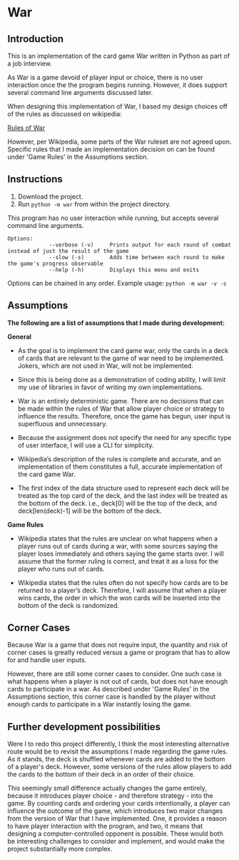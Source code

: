 # War
## Introduction
This is an implementation of the card game War written in Python as part of a job interview. 

As War is a game devoid of player input or choice, there is no user interaction once the the program begins running. However, it does support several command line arguments discussed later.

When designing this implementation of War, I based my design choices off of the rules as discussed on wikipedia:

[Rules of War](https://en.wikipedia.org/wiki/War_(card_game)#Gameplay)

However, per Wikipedia, some parts of the War ruleset are not agreed upon. Specific rules that I made an implementation decision on can be found under 'Game Rules' in the Assumptions section.

## Instructions
1. Download the project.  
2. Run `python -m war` from within the project directory.

This program has no user interaction while running, but accepts several command line arguments.

    Options:    
                 --verbose (-v)     Prints output for each round of combat instead of just the result of the game
                 --slow (-s)        Adds time between each round to make the game's progress observable
                 --help (-h)        Displays this menu and exits
    
Options can be chained in any order.
Example usage: `python -m war -v -s`
 
## Assumptions


**The following are a list of assumptions that I made during development:**

**General**
 
 - As the goal is to implement the card game war, only the cards in a deck of cards that are relevant to the game of war need to be implemented. Jokers, which are not used in War, will not be implemented. 

 - Since this is being done as a demonstration of coding ability, I will limit my use of libraries in favor of writing my own implementations.
 
 - War is an entirely deterministic game. There are no decisions that can be made within the rules of War that allow player choice or strategy to influence the results. Therefore, once the game has begun, user input is superfluous and unnecessary.

 - Because the assignment does not specify the need for any specific type of user interface, I will use a CLI for simplicity. 
  
 - Wikipedia’s description of the rules is complete and accurate, and an implementation of them constitutes a full, accurate implementation of the card game War.
 
 - The first index of the data structure used to represent each deck will be treated as the top card of the deck, and the last index will be treated as the bottom of the deck. i.e., deck[0] will be the top of the deck, and deck[len(deck)-1] will be the bottom of the deck.
 

**Game Rules**

 - Wikipedia states that the rules are unclear on what happens when a player runs out of cards during a war, with some sources saying the player loses immediately and others saying the game starts over. I will assume that the former ruling is correct, and treat it as a loss for the player who runs out of cards.

 - Wikipedia states that the rules often do not specify how cards are to be returned to a player’s deck. Therefore, I will assume that when a player wins cards, the order in which the won cards will be inserted into the bottom of the deck is randomized.

## Corner Cases

Because War is a game that does not require input, the quantity and risk of corner cases is greatly reduced versus a game or program that has to allow for and handle user inputs.

However, there are still some corner cases to consider. One such case is what happens when a player is not out of cards, but does not have enough cards to participate in a war.
As described under 'Game Rules' in the Assumptions section, this corner case is handled by the player without enough cards to participate in a War instantly losing the game. 

## Further development possibilities 

Were I to redo this project differently, I think the most interesting alternative route would be to revisit the assumptions I made regarding the game rules. As it stands, the deck is shuffled whenever
cards are added to the bottom of a player's deck. However, some versions of the rules allow players to add the cards to the bottom of their deck in an order of their choice.

This seemingly small difference actually changes the game entirely, because it introduces player choice - and therefore strategy - into the game. By counting cards and ordering your cards intentionally, a player can influence the outcome of the game,
which introduces two major changes from the version of War that I have implemented. One, it provides a reason to have player interaction with the program, and two, it means that designing a computer-controlled opponent is
possible. These would both be interesting challenges to consider and implement, and would make the project substantially more complex. 

